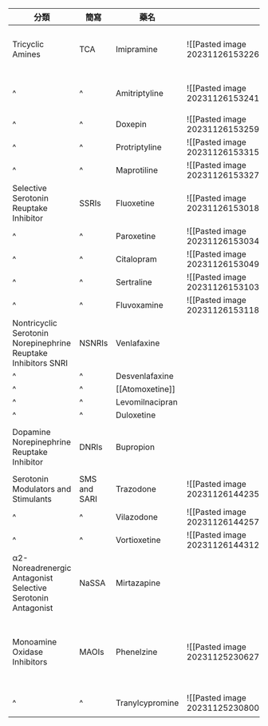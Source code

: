 
| 分類                                                              | 簡寫         | 藥名            |                                           |                          |                          |
| ----------------------------------------------------------------- | ------------ | --------------- | ----------------------------------------- | ------------------------ | ------------------------ |
| Tricyclic Amines                                                  | TCA          | Imipramine      | ![[Pasted image 20231126153226.png\|150]] | dihydrobenzazepine       | 6,7,6 環,接近平面        |
| ^                                                                 | ^            | Amitriptyline   | ![[Pasted image 20231126153241.png\|150]] | dibenzocycloheptene<br>3C 側鏈, 三級N      | 直立性低血壓           |
| ^                                                                 | ^            | Doxepin         | ![[Pasted image 20231126153259.png\|150]] | dibenzoxepin             |                          |
| ^                                                                 | ^            | Protriptyline   | ![[Pasted image 20231126153315.png\|150]] | dibenzocycloheptriene    |                          |
| ^                                                                 | ^            | Maprotiline     | ![[Pasted image 20231126153327.png\|150]] | ^                        |                          |
| Selective Serotonin Reuptake Inhibitor                            | SSRIs        | Fluoxetine      | ![[Pasted image 20231126153018.png\|150]] | Phenoxyphenylalkylamines |                          |
| ^                                                                 | ^            | Paroxetine      | ![[Pasted image 20231126153034.png\|150]] |                          |                          |
| ^                                                                 | ^            | Citalopram      | ![[Pasted image 20231126153049.png\|150]] |                          |                          |
| ^                                                                 | ^            | Sertraline      | ![[Pasted image 20231126153103.png\|150]] | Phenylalkylamines        |                          |
| ^                                                                 | ^            | Fluvoxamine     | ![[Pasted image 20231126153118.png\|150]] | Aralkylketone SSRI       |                          |
| Nontricyclic Serotonin<br>Norepinephrine Reuptake Inhibitors SNRI | NSNRIs       | Venlafaxine     |                                           |                          |                          |
| ^                                                                 | ^            | Desvenlafaxine  |                                           |                          |                          |
| ^                                                                 | ^            | [[Atomoxetine]] |                                           |                          |                          |
| ^                                                                 | ^            | Levomilnacipran |                                           |                          |                          |
| ^                                                                 | ^            | Duloxetine      |                                           |                          |                          |
| Dopamine<br>Norepinephrine Reuptake Inhibitor                     | DNRIs        | Bupropion       |                                           |                          | 不易引起體重增加         |
| Serotonin Modulators and Stimulants                               | SMS and SARI | Trazodone       | ![[Pasted image 20231126144235.png\|150]] |                          |                          |
| ^                                                                 | ^            | Vilazodone      | ![[Pasted image 20231126144257.png\|150]] |                          |                          |
| ^                                                                 | ^            | Vortioxetine    | ![[Pasted image 20231126144312.png\|150]] |                          |                          |
| α2-Noreadrenergic Antagonist<br>Selective Serotonin Antagonist    | NaSSA        | Mirtazapine     |                                           |                          |                          |
| Monoamine Oxidase Inhibitors                                      | MAOIs        | Phenelzine      | ![[Pasted image 20231125230627.png\|150]] | hydrazine                | 不可逆<br>注意高血壓病患 |
| ^                                                                 | ^            | Tranylcypromine | ![[Pasted image 20231125230800.png\|150]] | nonhydrazine             | 不可逆                   |
